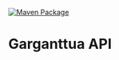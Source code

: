 [![Maven Package](https://github.com/garganttua/garganttua-api/actions/workflows/maven-publish.yml/badge.svg)](https://github.com/garganttua/garganttua-api/actions/workflows/maven-publish.yml)

# Garganttua API
